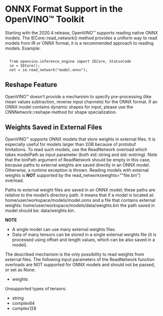   # ONNX Format Support in the OpenVINO™ Toolkit
  
  Starting with the 2020.4 release, OpenVINO™ supports reading native ONNX models. The IECore::read_network() method provides a uniform way to read models from IR or ONNX format, it is a recommended approach to reading models. Example:
  
  <pre><code>
  from openvino.inference_engine import IECore, StatusCode
  ie = IECore();
  net = ie.read_network("model.onnx");
</code></pre>

## Reshape Feature
OpenVINO™ doesn’t provide a mechanism to specify pre-processing (like mean values subtraction, reverse input channels) for the ONNX format. If an ONNX model contains dynamic shapes for input, please use the CNNNetwork::reshape method for shape specialization.

## Weights Saved in External Files

OpenVINO™ supports ONNX models that store weights in external files. It is especially useful for models larger than 2GB because of protobuf limitations. To read such models, use the ReadNetwork overload which takes modelPath as input parameter (both std::string and std::wstring). Note that the binPath argument of ReadNetwork should be empty in this case, because paths to external weights are saved directly in an ONNX model. Otherwise, a runtime exception is thrown. Reading models with external weights is **NOT** supported by the read_network(weights=""file.bin") overload.

Paths to external weight files are saved in an ONNX model; these paths are relative to the model’s directory path. It means that if a model is located at: home/user/workspace/models/model.onnx and a file that contains external weights: home/user/workspace/models/data/weights.bin the path saved in model should be: data/weights.bin.

**NOTE**
* A single model can use many external weights files.
* Data of many tensors can be stored in a single external weights file (it is processed using offset and length values, which can be also saved in a model).

The described mechanism is the only possibility to read weights from external files. The following input parameters of the ReadNetwork function overloads are NOT supported for ONNX models and should not be passed, or set as None:
* weights

Unsupported types of tensors:
* string
* complex64
* complex128





